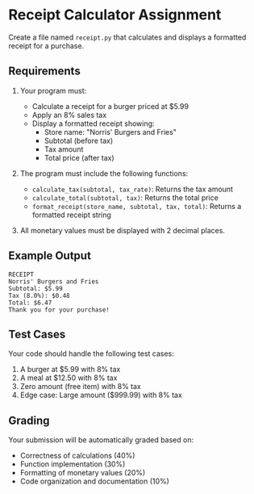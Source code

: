 # Receipt Calculator Assignment

Create a file named `receipt.py` that calculates and displays a formatted receipt for a purchase.

## Requirements

1. Your program must:
   - Calculate a receipt for a burger priced at $5.99
   - Apply an 8% sales tax
   - Display a formatted receipt showing:
     - Store name: "Norris' Burgers and Fries"
     - Subtotal (before tax)
     - Tax amount
     - Total price (after tax)

2. The program must include the following functions:
   - `calculate_tax(subtotal, tax_rate)`: Returns the tax amount
   - `calculate_total(subtotal, tax)`: Returns the total price
   - `format_receipt(store_name, subtotal, tax, total)`: Returns a formatted receipt string

3. All monetary values must be displayed with 2 decimal places.

## Example Output

```
RECEIPT
Norris' Burgers and Fries
Subtotal: $5.99
Tax (8.0%): $0.48
Total: $6.47
Thank you for your purchase!
```

## Test Cases

Your code should handle the following test cases:

1. A burger at $5.99 with 8% tax
2. A meal at $12.50 with 8% tax
3. Zero amount (free item) with 8% tax
4. Edge case: Large amount ($999.99) with 8% tax

## Grading

Your submission will be automatically graded based on:
- Correctness of calculations (40%)
- Function implementation (30%)
- Formatting of monetary values (20%)
- Code organization and documentation (10%)